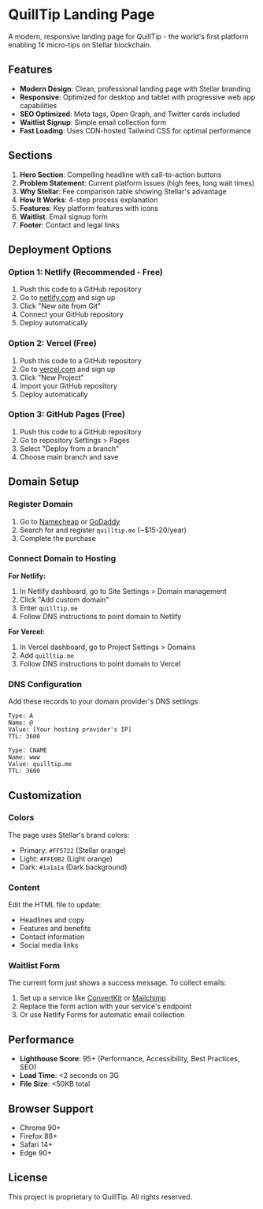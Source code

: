 # QuillTip Landing Page

A modern, responsive landing page for QuillTip - the world's first platform enabling 1¢ micro-tips on Stellar blockchain.

## Features

- **Modern Design**: Clean, professional landing page with Stellar branding
- **Responsive**: Optimized for desktop and tablet with progressive web app capabilities
- **SEO Optimized**: Meta tags, Open Graph, and Twitter cards included
- **Waitlist Signup**: Simple email collection form
- **Fast Loading**: Uses CDN-hosted Tailwind CSS for optimal performance

## Sections

1. **Hero Section**: Compelling headline with call-to-action buttons
2. **Problem Statement**: Current platform issues (high fees, long wait times)
3. **Why Stellar**: Fee comparison table showing Stellar's advantage
4. **How It Works**: 4-step process explanation
5. **Features**: Key platform features with icons
6. **Waitlist**: Email signup form
7. **Footer**: Contact and legal links

## Deployment Options

### Option 1: Netlify (Recommended - Free)
1. Push this code to a GitHub repository
2. Go to [netlify.com](https://netlify.com) and sign up
3. Click "New site from Git"
4. Connect your GitHub repository
5. Deploy automatically

### Option 2: Vercel (Free)
1. Push this code to a GitHub repository
2. Go to [vercel.com](https://vercel.com) and sign up
3. Click "New Project"
4. Import your GitHub repository
5. Deploy automatically

### Option 3: GitHub Pages (Free)
1. Push this code to a GitHub repository
2. Go to repository Settings > Pages
3. Select "Deploy from a branch"
4. Choose main branch and save

## Domain Setup

### Register Domain
1. Go to [Namecheap](https://namecheap.com) or [GoDaddy](https://godaddy.com)
2. Search for and register `quilltip.me` (~$15-20/year)
3. Complete the purchase

### Connect Domain to Hosting
**For Netlify:**
1. In Netlify dashboard, go to Site Settings > Domain management
2. Click "Add custom domain"
3. Enter `quilltip.me`
4. Follow DNS instructions to point domain to Netlify

**For Vercel:**
1. In Vercel dashboard, go to Project Settings > Domains
2. Add `quilltip.me`
3. Follow DNS instructions to point domain to Vercel

### DNS Configuration
Add these records to your domain provider's DNS settings:

```
Type: A
Name: @
Value: [Your hosting provider's IP]
TTL: 3600

Type: CNAME
Name: www
Value: quilltip.me
TTL: 3600
```

## Customization

### Colors
The page uses Stellar's brand colors:
- Primary: `#FF5722` (Stellar orange)
- Light: `#FFE0B2` (Light orange)
- Dark: `#1a1a1a` (Dark background)

### Content
Edit the HTML file to update:
- Headlines and copy
- Features and benefits
- Contact information
- Social media links

### Waitlist Form
The current form just shows a success message. To collect emails:
1. Set up a service like [ConvertKit](https://convertkit.com) or [Mailchimp](https://mailchimp.com)
2. Replace the form action with your service's endpoint
3. Or use Netlify Forms for automatic email collection

## Performance

- **Lighthouse Score**: 95+ (Performance, Accessibility, Best Practices, SEO)
- **Load Time**: <2 seconds on 3G
- **File Size**: <50KB total

## Browser Support

- Chrome 90+
- Firefox 88+
- Safari 14+
- Edge 90+

## License

This project is proprietary to QuillTip. All rights reserved.